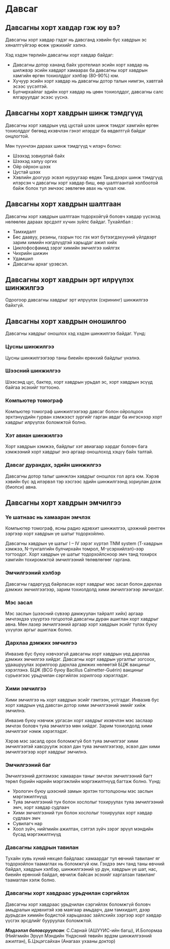 # Давсаг 

## Давсагны хорт хавдар гэж юу вэ? 

Давсагны хорт хавдар гэдэг нь давсганд хэвийн бус хавдрын эс хяналтгүйгээр өсөж үржихийг хэлнэ.

Хэд хэдэн төрлийн давсагны хорт хавдар байдаг:
- Давсагны дотор хананд байх уротелиал эсийн хорт хавдар нь шилжвэр эсийн хавдарт хамаарах ба давсагны хорт хавдрын хамгийн өргөн тохиолддог хэлбэр (80-90%) юм.
- Хучуур эсийн хорт хавдар нь давсагны дотор талын нимгэн, хавтгай эсээс үүсэлтэй.
- Булчирхайлаг эдийн хорт хавдар нь цөөн тохиолддог, давсагны салс ялгаруулдаг эсээс үүснэ.

## Давсагны хорт хавдрын шинж тэмдгүүд 

Давсагны хорт хавдрын үед цустай шээх шинж тэмдэг хамгийн өргөн тохиолддог бөгөөд ихэвчлэн гэнэт илэрдэг ба өвдөлтгүй байдаг онцлогтой.

Мөн түүнчлэн дараах шинж тэмдгүүд ч илэрч болно:

- Шээхэд зовиуртай байх
- Шээхэд халуу оргих
- Ойр ойрхон шээх
- Цустай шээх
- Хэвлийн доогуур эсвэл нуруугаар өвдөх
Танд дээрх шинж тэмдгүүд илэрсэн ч давсагны хорт хавдар биш, өөр шалтгаантай холбоотой байж болох тул эмчээс зөвлөгөө авах нь чухал юм.

## Давсагны хорт хавдрын шалтгаан
Давсагны хорт хавдрын шалтгаан тодорхойгүй боловч хавдар үүсэхэд нөлөөлөх дараах эрсдэлт хүчин зүйлс байдаг. Тухайлбал :
- Тамхидалт
- Бөс даавуу, резины, газрын тос гэх мэт бүтээгдэхүүний үйлдвэрт зарим химийн нэгдлүүдтэй харьцдаг ажил хийх
- Циклофосфамид зэрэг химийн эмчилгээ хийлгэх
- Чихрийн шижин
- Удамшил
- Давсагны архаг үрэвсэл.

## Давсагны хорт хавдрын эрт илрүүлэх шинжилгээ
Одоогоор давсагны хавдрыг эрт илрүүлэх (скрининг) шинжилгээ байхгүй.

## Давсагны хорт хавдрын оношилгоо
Давсагны хавдрыг оношлох хэд хэдэн шинжилгээ байдаг. Үүнд:
### Цусны шинжилгээ
Цусны шинжилгээгээр таны биеийн ерөнхий байдлыг үнэлнэ.
### Шээсний шинжилгээ
Шээсэнд цус, бактер, хорт хавдрын урьдал эс, хорт хавдрын эсүүд байгаа эсэхийг тогтооно.
### Компьютер томограф
Компьютер томограф шинжилгээгээр давсаг болон ойролцоох эрхтэнүүдийн гурван хэмжээст зургийг гарган авдаг ба ингэснээр хорт хавдрыг илрүүлэх боломжтой болно.
### Хэт авиан шинжилгээ
Хорт хавдрын хэмжээ, байдлыг хэт авиагаар хардаг боловч бага хэмжээний хорт хавдрыг энэ аргаар оношлоход хэцүү байх талтай.
### Давсаг дурандах, эдийн шинжилгээ
Давсагны дотор талыг шинжлэн хавдрыг оношлох гол арга юм. Хэрэв хэвийн бус эд илэрвэл тэр хэсгээс эдийн шинжилгээнд зориулан дээж (биопси) авна.
## Давсагны хорт хавдрын эмчилгээ
### Үе шатнаас нь хамааран эмчлэх
Компьютер томограф, ясны радио идэвхит шинжилгээ, цээжний рентген зэргээр хорт хавдрын үе шатыг тодорхойлно.

Давсагны хавдрын үе шатыг I – IV зэрэг хүртэл  TNM system (Т-хавдрын хэмжээ, N-тунгалгийн булчирхайн томрол, M-үсэрхийлэл)–ээр тогтоодог. Хорт хавдрын үе шатыг тодорхойлсноор эмч танд тохирох хамгийн тохиромжтой эмчилгээний төлөвлөгөөг гаргана.
### Эмчилгээний хэлбэр
Давсагны гадаргууд байрласан хорт хавдрыг мэс засал болон дархлаа дэмжих эмчилгээгээр, зарим тохиолдолд хими эмчилгээгээр эмчилдэг.
### Мэс засал
Мэс заслын (шээсний сүвээр дамжуулан тайралт хийх) аргаар эмчлэхдээ үзүүртээ гогцоотой давсагны дуран ашиглан хорт хавдрыг авна. Мөн лазер эмчилгээний аргаар хорт хавдрын эсийг түлэх буюу үхүүлэх аргыг ашиглаж болно.
### Дархлаа дэмжих эмчилгээ
Инвазив бус буюу нэвчээгүй давсагны хорт хавдрын үед дархлаа дэмжих эмчилгээ хийдэг. Давсагны хорт хавдрын ургалтыг зогсоох, удаашруулах зорилгоор дархлаа дэмжих нөлөөтэй БЦЖ вакциныг хэрэглэнэ.  БЦЖ (BCG буюу Bacillus Calmetter-Guérin) вакциныг сүрьеэгээс урьдчилан сэргийлэх зорилгоор хэрэглэдэг.
### Хими эмчилгээ
Хими эмчилгээ нь хорт хавдрын эсийг гэмтээн, устгадаг. Инвазив бус хорт хавдрын үед давсган дотор хими эмчилгээний эмийг хийж эмчилнэ.

Инвазив буюу нэвчиж ургасан хорт хавдрыг ихэвчлэн мэс заслаар эмчлэх боловч туяа эмчилгээ мөн хийдэг. Зарим тохиолдолд хими эмчилгээг нэмж хэрэглэдэг.

Хэрэв мэс засалд орох боломжгүй бол туяа эмчилгээг хими эмчилгээтэй хавсруулж эсвэл дан туяа эмчилгээгээр, эсвэл дан хими эмчилгээгээр хорт хавдрыг эмчилнэ.
### Эмчилгээний баг
Эмчилгээний дэглэмээс хамааран таныг эмчлэх эмчилгээний багт төрөл бүрийн нарийн мэргэжлийн мэргэжилтнүүд багтаж болно. Үүнд:

- Урологич буюу шээсний замын эрхтэн тогтолцооны мэс заслын мэргэжилтнүүд
- Туяа эмчилгээний тун болон хослолыг тохируулах туяа эмчилгээний эмч, хорт хавдар судлаач
- Хими эмчилгээний тун болон хослолыг тохируулах хорт хавдар судлаач эмч
- Сувилагч нар
- Хоол зүйч, нийгмийн ажилтан, сэтгэл зүйч зэрэг эрүүл мэндийн бусад мэргэжилтнүүд

### Давсагны хавдрын тавилан
Тухайн хувь хүний нөхцөл байдлаас хамаардаг тул өвчний тавиланг яг тодорхойлон таамаглах нь боломжгүй юм. Гэхдээ эмч танд таны өвчний байдал, хавдрын хэлбэр, шинжилгээний үр дүн, хавдрын үе шат, нас, биеийн ерөнхий байдал, өвчилж байсан эсэхийг харгалзан тавиланг таамаглан хэлж болно.

### Давсагны хорт хавдраас урьдчилан сэргийлэх
Давсагны хорт хавдраас урьдчилан сэргийлэх боломжгүй боловч амьдралын идэвхитэй хэв маягаар амьдарч, дам тамхидалт, дээр дурьдсан химийн бодистой харьцахаас зайлсхийх зэргээр хорт хавдар үүсгэх эрсдлийг бууруулах боломжтой.

*__Мэдээлэл боловсруулсан__*: С.Сарнай (АШУҮИС-ийн багш), И.Болормаа (Нийгмийн Эрүүл Мэндийн Үндэсний төвийн эрдэм шинжилгээний ажилтан), Б.Цэцэгсайхан (Анагаах ухааны доктор)
 
